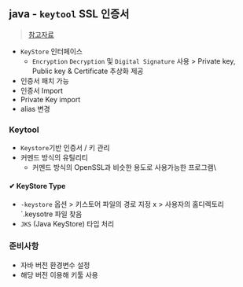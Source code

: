 ## java - `keytool` SSL 인증서
> [참고자료](https://www.lesstif.com/java/java-keytool-keystore-20775436.html)
- `KeyStore` 인터페이스
    - `Encryption` `Decryption` 및 `Digital Signature` 사용 > Private key, Public key & Certificate 추상화 제공
- 인증서 패치 가능
- 인증서 Import
- Private Key import
- alias 변경
### Keytool
- `Keystore`기반 인증서 / 키 관리
- 커멘드 방식의 유틸리티
    - 커멘드 방식의 OpenSSL과 비슷한 용도로 사용가능한 프로그램\
 
#### ✔ KeyStore Type
- `-keystore` 옵션 > 키스토어 파일의 경로 지정 x > 사용자의 홈디렉토리 `.keysotre 파일 찾음
- `JKS` (Java KeyStore) 타입 처리

### 준비사항
- 자바 버전 환경변수 설정
- 해당 버전 이용해 키툴 사용
